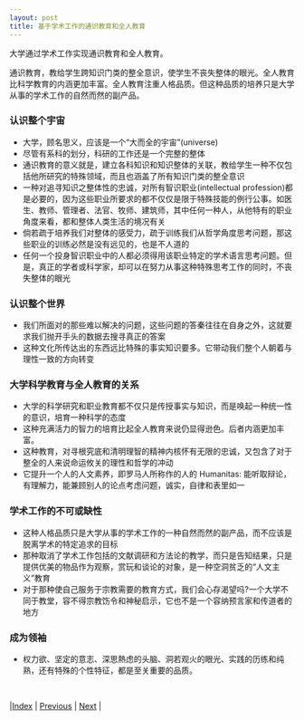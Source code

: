 ```yaml
---
layout: post
title: 基于学术工作的通识教育和全人教育
---
```


大学通过学术工作实现通识教育和全人教育。

通识教育，教给学生跨知识门类的整全意识，使学生不丧失整体的眼光。全人教育比科学教育的内涵更加丰富。全人教育注重人格品质。但这种品质的培养只是大学从事的学术工作的自然而然的副产品。

### 认识整个宇宙
- 大学，顾名思义，应该是一个“大而全的宇宙”(universe)
- 尽管有系科的划分，科研的工作还是一个完整的整体
- 通识教育的意义就是，建立各科知识和知识整体的关联，教给学生一种不仅包括他所研究的特殊领域，而且也涵盖了所有知识门类的整全意识
- 一种对追寻知识之整体性的忠诚，对所有智识职业(intellectual profession)都是必要的，因为这些职业所要求的都不仅仅是限于特殊技能的例行公事。如医生、教师、管理者、法官、牧师、建筑师，其中任何一种人，从他特有的职业角度来看，都和整体人类生活的境况有关
- 倘若疏于培养我们对整体的感受力，疏于训练我们从哲学角度思考问题，那这些职业的训练必然是没有远见的，也是不人道的
- 任何一个投身智识职业中的人都必须得用该职业特定的学术语言思考问题。但是，真正的学者或科学家，却可以在努力从事这种特殊思考工作的同时，不丧失整体的眼光

### 认识整个世界
- 我们所面对的那些难以解决的问题，这些问题的答秦往往在自身之外，这就要求我们抛开手头的数据去搜寻真正的答案
- 这种文化所传达出的东西远比特殊的事实知识要多。它带动我们整个人朝着与理性一致的方向转变

### 大学科学教育与全人教育的关系
- 大学的科学研究和职业教育都不仅只是传授事实与知识，而是唤起一种统一性的意识，培育一种科学的态度
- 这种充满活力的智力的培育比起全人教育来说仍显得逊色。后者内涵更加丰富。
- 这种教育，对寻根究底和清明理智的精神内核怀有无限的忠诚，又包含了对于整全的人来说命运攸关的理性和哲学的冲动
- 它提升一个人的人文素养，即罗马人所称作的人的 Humanitas: 能听取辩论，有理解力，能兼顾别人的论点考虑问题，诚实，自律和表里如一

### 学术工作的不可或缺性
- 这种人格品质只是大学从事的学术工作的一种自然而然的副产品，而不应该是脱离学术的特定追求的目标
- 那种取消了学术工作包括的文献调研和方法论的教学，而只是告知结果，只是提供优美的物品作为观察，赏玩和谈论的对象，是一种空洞贫乏的“人文主义”教育
- 对于那种使自己服务于宗教需要的教育方式，我们会心存渴望吗?一个大学不同于教堂，容不得宗教饬令和神秘启示，它也不是一个容纳预言家和传道者的地方

### 成为领袖
- 权力欲、坚定的意志、深思熱虑的头脑、洞若观火的眼光、实践的历练和纯熟，还有特殊的个性特征，都是至关重要的品质。

<br/>

|[Index](../) | [Previous](2-3-research) | [Next](2-7-student)  |
